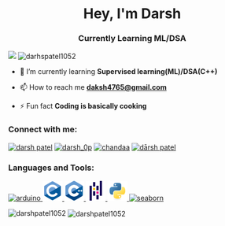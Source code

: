 <h1 align="center">Hey, I'm Darsh</h1>
<h3 align="center">Currently Learning ML/DSA</h3>
<img align="right alt="coding" width="400" src="https://user-images.githubusercontent.com/55389276/140866485-8fb1c876-9a8f-4d6a-98dc-08c4981eaf70.gif"
<p align="left"> <img src="https://komarev.com/ghpvc/?username=darhspatel1052&label=Profile%20views&color=0e75b6&style=flat" alt="darhspatel1052" /> </p>



- 🌱 I’m currently learning **Supervised learning(ML)/DSA(C++)**

- 📫 How to reach me **daksh4765@gmail.com**

- ⚡ Fun fact **Coding is basically cooking**

<h3 align="left">Connect with me:</h3>
<p align="left">
<a href="https://linkedin.com/in/darsh patel" target="blank"><img align="center" src="https://raw.githubusercontent.com/rahuldkjain/github-profile-readme-generator/master/src/images/icons/Social/linked-in-alt.svg" alt="darsh patel" height="30" width="40" /></a>
<a href="https://instagram.com/darsh_0p" target="blank"><img align="center" src="https://raw.githubusercontent.com/rahuldkjain/github-profile-readme-generator/master/src/images/icons/Social/instagram.svg" alt="darsh_0p" height="30" width="40" /></a>
<a href="https://www.codechef.com/users/chandaa" target="blank"><img align="center" src="https://cdn.jsdelivr.net/npm/simple-icons@3.1.0/icons/codechef.svg" alt="chandaa" height="30" width="40" /></a>
<a href="https://www.leetcode.com/dārsh patel" target="blank"><img align="center" src="https://raw.githubusercontent.com/rahuldkjain/github-profile-readme-generator/master/src/images/icons/Social/leet-code.svg" alt="dārsh patel" height="30" width="40" /></a>
</p>

<h3 align="left">Languages and Tools:</h3>
<p align="left"> <a href="https://www.arduino.cc/" target="_blank" rel="noreferrer"> <img src="https://cdn.worldvectorlogo.com/logos/arduino-1.svg" alt="arduino" width="40" height="40"/> </a> <a href="https://www.cprogramming.com/" target="_blank" rel="noreferrer"> <img src="https://raw.githubusercontent.com/devicons/devicon/master/icons/c/c-original.svg" alt="c" width="40" height="40"/> </a> <a href="https://www.w3schools.com/cpp/" target="_blank" rel="noreferrer"> <img src="https://raw.githubusercontent.com/devicons/devicon/master/icons/cplusplus/cplusplus-original.svg" alt="cplusplus" width="40" height="40"/> </a> <a href="https://pandas.pydata.org/" target="_blank" rel="noreferrer"> <img src="https://raw.githubusercontent.com/devicons/devicon/2ae2a900d2f041da66e950e4d48052658d850630/icons/pandas/pandas-original.svg" alt="pandas" width="40" height="40"/> </a> <a href="https://www.python.org" target="_blank" rel="noreferrer"> <img src="https://raw.githubusercontent.com/devicons/devicon/master/icons/python/python-original.svg" alt="python" width="40" height="40"/> </a> <a href="https://seaborn.pydata.org/" target="_blank" rel="noreferrer"> <img src="https://seaborn.pydata.org/_images/logo-mark-lightbg.svg" alt="seaborn" width="40" height="40"/> </a> </p>

<img align="left" src="https://github-readme-stats.vercel.app/api/top-langs?username=darhspatel1052&show_icons=true&locale=en&layout=compact" alt="darshpatel1052" /></p>

<p>&nbsp;<img align="center" src="https://github-readme-stats.vercel.app/api?username=darhspatel1052&show_icons=true&locale=en" alt="darshpatel1052" /></p>

